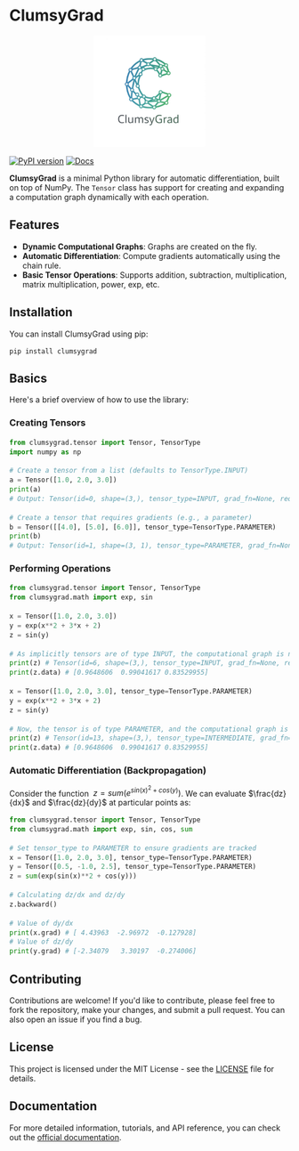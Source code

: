 # ClumsyGrad

<div style="text-align: center;">
  <img src="./logo.png" alt="Your Image Description" width="200">
</div>

[![PyPI version](https://badge.fury.io/py/clumsygrad.svg)](https://badge.fury.io/py/clumsygrad)
[![Docs](https://readthedocs.org/projects/clumsygrad/badge/?version=latest)](https://clumsygrad.readthedocs.io/en/latest/)

**ClumsyGrad** is a minimal Python library for automatic differentiation, built on top of NumPy. The `Tensor` class has support for creating and expanding a computation graph dynamically with each operation.

## Features

- **Dynamic Computational Graphs**: Graphs are created on the fly.
- **Automatic Differentiation**: Compute gradients automatically using the chain rule.
- **Basic Tensor Operations**: Supports addition, subtraction, multiplication, matrix multiplication, power, exp, etc.

## Installation

You can install ClumsyGrad using pip:

```shell
pip install clumsygrad
```

## Basics

Here's a brief overview of how to use the library:

### Creating Tensors

```python
from clumsygrad.tensor import Tensor, TensorType
import numpy as np

# Create a tensor from a list (defaults to TensorType.INPUT)
a = Tensor([1.0, 2.0, 3.0])
print(a)
# Output: Tensor(id=0, shape=(3,), tensor_type=INPUT, grad_fn=None, requires_grad=False)

# Create a tensor that requires gradients (e.g., a parameter)
b = Tensor([[4.0], [5.0], [6.0]], tensor_type=TensorType.PARAMETER)
print(b)
# Output: Tensor(id=1, shape=(3, 1), tensor_type=PARAMETER, grad_fn=None, requires_grad=True)
```

### Performing Operations

```python
from clumsygrad.tensor import Tensor, TensorType
from clumsygrad.math import exp, sin

x = Tensor([1.0, 2.0, 3.0])
y = exp(x**2 + 3*x + 2)
z = sin(y)

# As implicitly tensors are of type INPUT, the computational graph is not built, signified by `grad_fn=None`.
print(z) # Tensor(id=6, shape=(3,), tensor_type=INPUT, grad_fn=None, requires_grad=False)
print(z.data) # [0.9648606  0.99041617 0.83529955]

x = Tensor([1.0, 2.0, 3.0], tensor_type=TensorType.PARAMETER)
y = exp(x**2 + 3*x + 2)
z = sin(y)

# Now, the tensor is of type PARAMETER, and the computational graph is built.
print(z) # Tensor(id=13, shape=(3,), tensor_type=INTERMEDIATE, grad_fn=sin_backward, requires_grad=True)
print(z.data) # [0.9648606  0.99041617 0.83529955]
```

### Automatic Differentiation (Backpropagation)

Consider the function $~z = sum(e^{sin(x)^2 + cos(y)})$. We can evaluate $\frac{dz}{dx}$ and $\frac{dz}{dy}$ at particular points as:

```python
from clumsygrad.tensor import Tensor, TensorType
from clumsygrad.math import exp, sin, cos, sum

# Set tensor_type to PARAMETER to ensure gradients are tracked
x = Tensor([1.0, 2.0, 3.0], tensor_type=TensorType.PARAMETER)
y = Tensor([0.5, -1.0, 2.5], tensor_type=TensorType.PARAMETER)
z = sum(exp(sin(x)**2 + cos(y)))

# Calculating dz/dx and dz/dy
z.backward()

# Value of dy/dx
print(x.grad) # [ 4.43963  -2.96972  -0.127928]
# Value of dz/dy
print(y.grad) # [-2.34079   3.30197  -0.274006]
```

## Contributing

Contributions are welcome! If you'd like to contribute, please feel free to fork the repository, make your changes, and submit a pull request. You can also open an issue if you find a bug.

## License

This project is licensed under the MIT License - see the [LICENSE](LICENSE) file for details.

## Documentation

For more detailed information, tutorials, and API reference, you can check out the [official documentation](https://clumsygrad.readthedocs.io/en/latest/).
